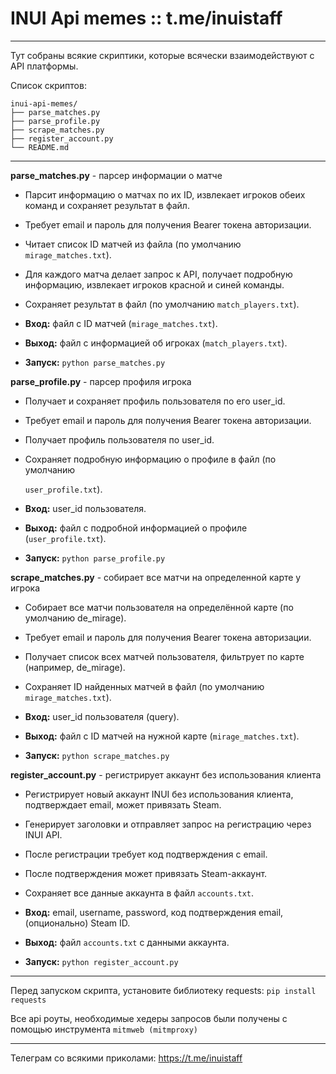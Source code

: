 # INUI Api memes :: t.me/inuistaff

---

Тут собраны всякие скриптики, которые всячески взаимодействуют с API платформы.

Список скриптов:

```
inui-api-memes/
├── parse_matches.py
├── parse_profile.py
├── scrape_matches.py
├── register_account.py
└── README.md
```

---

**parse_matches.py** - парсер информации о матче

- Парсит информацию о матчах по их ID, извлекает игроков обеих команд и сохраняет результат в файл.

- Требует email и пароль для получения Bearer токена авторизации.

- Читает список ID матчей из файла (по умолчанию `mirage_matches.txt`).

- Для каждого матча делает запрос к API, получает подробную информацию, извлекает игроков красной и синей команды.

- Сохраняет результат в файл (по умолчанию `match_players.txt`).

- **Вход:** файл с ID матчей (`mirage_matches.txt`).

- **Выход:** файл с информацией об игроках (`match_players.txt`).

- **Запуск:** `python parse_matches.py`

**parse_profile.py** - парсер профиля игрока

- Получает и сохраняет профиль пользователя по его user_id.

- Требует email и пароль для получения Bearer токена авторизации.

- Получает профиль пользователя по user_id.

- Сохраняет подробную информацию о профиле в файл (по умолчанию 
  
  `user_profile.txt`).

- **Вход:** user_id пользователя.

- **Выход:** файл с подробной информацией о профиле (`user_profile.txt`).

- **Запуск:** `python parse_profile.py`

**scrape_matches.py** - собирает все матчи на определенной карте у игрока

- Собирает все матчи пользователя на определённой карте (по умолчанию de_mirage).

- Требует email и пароль для получения Bearer токена авторизации.

- Получает список всех матчей пользователя, фильтрует по карте (например, de_mirage).

- Сохраняет ID найденных матчей в файл (по умолчанию `mirage_matches.txt`).

- **Вход:** user_id пользователя (query).

- **Выход:** файл с ID матчей на нужной карте (`mirage_matches.txt`).

- **Запуск:** `python scrape_matches.py`

**register_account.py** - регистрирует аккаунт без использования клиента

- Регистрирует новый аккаунт INUI без использования клиента, подтверждает email, может привязать Steam.

- Генерирует заголовки и отправляет запрос на регистрацию через INUI API.

- После регистрации требует код подтверждения с email.

- После подтверждения может привязать Steam-аккаунт.

- Сохраняет все данные аккаунта в файл `accounts.txt`.

- **Вход:** email, username, password, код подтверждения email, (опционально) Steam ID.

- **Выход:** файл `accounts.txt` с данными аккаунта.

- **Запуск:** `python register_account.py`

---

Перед запуском скрипта, установите библиотеку requests: `pip install requests`

Все api роуты, необходимые хедеры запросов были получены с помощью инструмента `mitmweb (mitmproxy)`

---

Телеграм со всякими приколами: https://t.me/inuistaff
